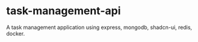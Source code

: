 # task-management-api
A task management application using express, mongodb, shadcn-ui, redis, docker.
